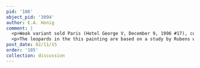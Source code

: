 ```yaml
---
pid: '186'
object_pid: '3094'
author: E.A. Honig
comment: |
  <p>Weak variant sold Paris (Hotel George V, December 9, 1996 #17), copper, 36.5 x 50.5. </p>
  <p>The leopards in the this painting are based on a study by Rubens which he would only use himself in around 1617-18. Held suggested an earlier date for that work, the (lost) Leopards and Satyrs, because he could not believe that Rubens didn’t execute a painting before allowing Jan to use the drawing, but there is no reason to think this. Held, ‘P.P. Rubens’ “The Leopards”.</p>
post_date: 02/11/15
order: '185'
collection: discussion
---
```

